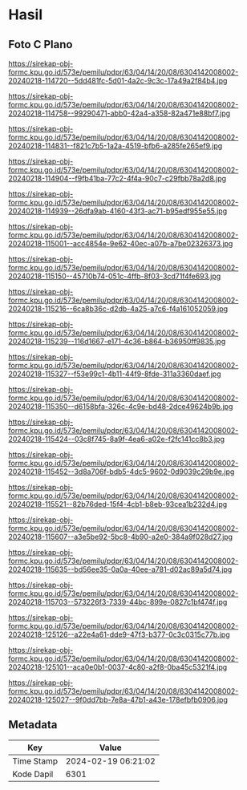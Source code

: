 # Hasil

## Foto C Plano

https://sirekap-obj-formc.kpu.go.id/573e/pemilu/pdpr/63/04/14/20/08/6304142008002-20240218-114720--5dd481fc-5d01-4a2c-9c3c-17a49a2f84b4.jpg

https://sirekap-obj-formc.kpu.go.id/573e/pemilu/pdpr/63/04/14/20/08/6304142008002-20240218-114758--99290471-abb0-42a4-a358-82a471e88bf7.jpg

https://sirekap-obj-formc.kpu.go.id/573e/pemilu/pdpr/63/04/14/20/08/6304142008002-20240218-114831--f821c7b5-1a2a-4519-bfb6-a285fe265ef9.jpg

https://sirekap-obj-formc.kpu.go.id/573e/pemilu/pdpr/63/04/14/20/08/6304142008002-20240218-114904--f9fb41ba-77c2-4f4a-90c7-c29fbb78a2d8.jpg

https://sirekap-obj-formc.kpu.go.id/573e/pemilu/pdpr/63/04/14/20/08/6304142008002-20240218-114939--26dfa9ab-4160-43f3-ac71-b95edf955e55.jpg

https://sirekap-obj-formc.kpu.go.id/573e/pemilu/pdpr/63/04/14/20/08/6304142008002-20240218-115001--acc4854e-9e62-40ec-a07b-a7be02326373.jpg

https://sirekap-obj-formc.kpu.go.id/573e/pemilu/pdpr/63/04/14/20/08/6304142008002-20240218-115150--45710b74-051c-4ffb-8f03-3cd71f4fe693.jpg

https://sirekap-obj-formc.kpu.go.id/573e/pemilu/pdpr/63/04/14/20/08/6304142008002-20240218-115216--6ca8b36c-d2db-4a25-a7c6-f4a161052059.jpg

https://sirekap-obj-formc.kpu.go.id/573e/pemilu/pdpr/63/04/14/20/08/6304142008002-20240218-115239--116d1667-e171-4c36-b864-b36950ff9835.jpg

https://sirekap-obj-formc.kpu.go.id/573e/pemilu/pdpr/63/04/14/20/08/6304142008002-20240218-115327--f53e99c1-4b11-44f9-8fde-311a3360daef.jpg

https://sirekap-obj-formc.kpu.go.id/573e/pemilu/pdpr/63/04/14/20/08/6304142008002-20240218-115350--d6158bfa-326c-4c9e-bd48-2dce49624b9b.jpg

https://sirekap-obj-formc.kpu.go.id/573e/pemilu/pdpr/63/04/14/20/08/6304142008002-20240218-115424--03c8f745-8a9f-4ea6-a02e-f2fc141cc8b3.jpg

https://sirekap-obj-formc.kpu.go.id/573e/pemilu/pdpr/63/04/14/20/08/6304142008002-20240218-115452--3d8a706f-bdb5-4dc5-9602-0d9039c29b9e.jpg

https://sirekap-obj-formc.kpu.go.id/573e/pemilu/pdpr/63/04/14/20/08/6304142008002-20240218-115521--82b76ded-15f4-4cb1-b8eb-93cea1b232d4.jpg

https://sirekap-obj-formc.kpu.go.id/573e/pemilu/pdpr/63/04/14/20/08/6304142008002-20240218-115607--a3e5be92-5bc8-4b90-a2e0-384a9f028d27.jpg

https://sirekap-obj-formc.kpu.go.id/573e/pemilu/pdpr/63/04/14/20/08/6304142008002-20240218-115635--bd56ee35-0a0a-40ee-a781-d02ac89a5d74.jpg

https://sirekap-obj-formc.kpu.go.id/573e/pemilu/pdpr/63/04/14/20/08/6304142008002-20240218-115703--573226f3-7339-44bc-899e-0827c1bf474f.jpg

https://sirekap-obj-formc.kpu.go.id/573e/pemilu/pdpr/63/04/14/20/08/6304142008002-20240218-125126--a22e4a61-dde9-47f3-b377-0c3c0315c77b.jpg

https://sirekap-obj-formc.kpu.go.id/573e/pemilu/pdpr/63/04/14/20/08/6304142008002-20240218-125101--aca0e0b1-0037-4c80-a2f8-0ba45c5321f4.jpg

https://sirekap-obj-formc.kpu.go.id/573e/pemilu/pdpr/63/04/14/20/08/6304142008002-20240218-125027--9f0dd7bb-7e8a-47b1-a43e-178efbfb0906.jpg


## Metadata

| Key        | Value               |
| ---------- | ------------------- |
| Time Stamp | 2024-02-19 06:21:02 |
| Kode Dapil | 6301                |



